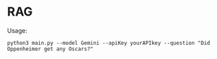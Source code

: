 # RAG

Usage:
```
python3 main.py --model Gemini --apiKey yourAPIkey --question "Did Oppenheimer get any Oscars?"
```